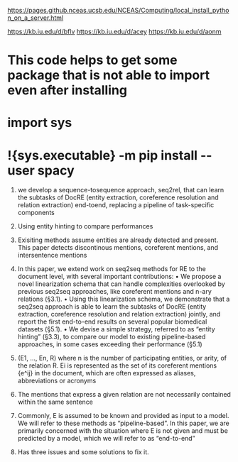 https://pages.github.nceas.ucsb.edu/NCEAS/Computing/local_install_python_on_a_server.html

https://kb.iu.edu/d/bflv
https://kb.iu.edu/d/acey
https://kb.iu.edu/d/aonm

# This code helps to get some package that is not able to import even after installing
# import sys 
# !{sys.executable} -m pip install --user spacy


1. we develop a sequence-tosequence approach, seq2rel, that can learn the
subtasks of DocRE (entity extraction, coreference resolution and relation extraction) end-toend, 
replacing a pipeline of task-specific components

2. Using entity hinting to compare performances

3. Exisiting methods assume entities are already detected and present. This paper detects discontinous mentions, coreferent mentions, and 
intersentence mentions

4. In this paper, we
extend work on seq2seq methods for RE to the document level, with several important contributions:
• We propose a novel linearization schema that
can handle complexities overlooked by previous seq2seq approaches, like coreferent mentions and n-ary relations (§3.1).
• Using this linearization schema, we demonstrate that a seq2seq approach is able to learn
the subtasks of DocRE (entity extraction,
coreference resolution and relation extraction)
jointly, and report the first end-to-end results
on several popular biomedical datasets (§5.1).
• We devise a simple strategy, referred to as “entity hinting” (§3.3), to compare our model to
existing pipeline-based approaches, in some
cases exceeding their performance (§5.1)

5. (E1, ..., En, R) where n is the number of participating entities, or arity, of the relation R.
Ei is represented as the set of its coreferent mentions {e^ij} in the document, which are often expressed as aliases, abbreviations or acronyms

6. The mentions that express a given relation are not necessarily contained within the same sentence

7. Commonly, E is assumed to be known and provided as input to a model. We will refer to these methods as “pipeline-based”. In this
paper, we are primarily concerned with the situation where E is not given and must be predicted by a model, which we will refer to as “end-to-end”


8. Has three issues and some solutions to fix it.







